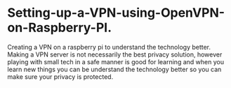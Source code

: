 # Setting-up-a-VPN-using-OpenVPN-on-Raspberry-PI.
Creating a VPN on a raspberry pi to understand the technology better. Making a VPN server is not necessarily the best privacy solution, however playing with small tech in a safe manner is good for learning and when you learn new things you can be understand the technology better so you can make sure your privacy is protected. 
